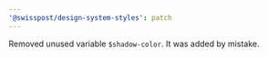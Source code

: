 ```yaml
---
'@swisspost/design-system-styles': patch
---
```


Removed unused variable `$shadow-color`. It was added by mistake.
